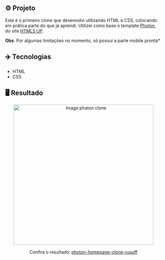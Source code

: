 ## ⚙️ Projeto
Este é o primeiro clone que desenvolvi utilizando HTML e CSS, colocando em prática parte do que já aprendi. Utilizei como base o template <a href="https://html5up.net/photon">Photon</a>, do site <a href="https://html5up.net/">HTML5 UP</a>.

**Obs**: Por algumas limitações no momento, só possui a parte mobile pronta*

## ✈️ Tecnologias
- HTML
- CSS

## 🖥️ Resultado
<div align="center">
  <img alt="Image phaton clone" src="https://i.imgur.com/bn3sbun.png" width="450px"> 
  <p>Confira o resultado: <a href="https://photon-homepage-clone-ruuuff.netlify.app">photon-homepage-clone-ruuuff</a></p>
</div>